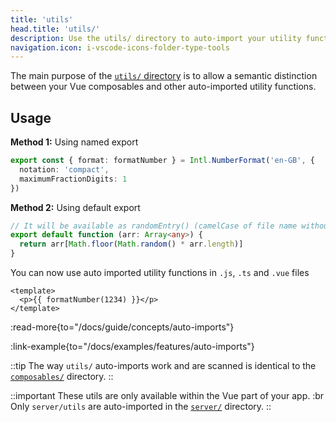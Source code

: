 ```yaml
---
title: 'utils'
head.title: 'utils/'
description: Use the utils/ directory to auto-import your utility functions throughout your application.
navigation.icon: i-vscode-icons-folder-type-tools
---
```


The main purpose of the [`utils/` directory](/docs/guide/directory-structure/utils) is to allow a semantic distinction between your Vue composables and other auto-imported utility functions.

## Usage

**Method 1:** Using named export

```ts twoslash [utils/index.ts]
export const { format: formatNumber } = Intl.NumberFormat('en-GB', {
  notation: 'compact',
  maximumFractionDigits: 1
})
```

**Method 2:** Using default export

```ts twoslash [utils/random-entry.ts or utils/randomEntry.ts]
// It will be available as randomEntry() (camelCase of file name without extension)
export default function (arr: Array<any>) {
  return arr[Math.floor(Math.random() * arr.length)]
}
```

You can now use auto imported utility functions in `.js`, `.ts` and `.vue` files

```vue [app.vue]
<template>
  <p>{{ formatNumber(1234) }}</p>
</template>
```

:read-more{to="/docs/guide/concepts/auto-imports"}

:link-example{to="/docs/examples/features/auto-imports"}

::tip
The way `utils/` auto-imports work and are scanned is identical to the [`composables/`](/docs/guide/directory-structure/composables) directory.
::

::important
These utils are only available within the Vue part of your app. :br
Only `server/utils` are auto-imported in the [`server/`](/docs/guide/directory-structure/server#server-utilities) directory.
::

